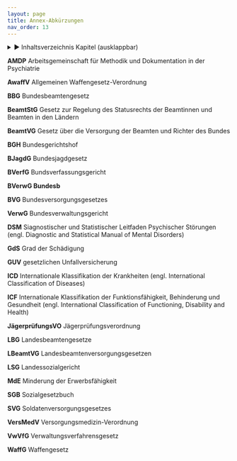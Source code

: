 ```yaml
---
layout: page
title: Annex-Abkürzungen
nav_order: 13
---
```

 
<details markdown="block"> 
  <summary> 
      &#9658; Inhaltsverzeichnis Kapitel (ausklappbar) 
  </summary>
 
1. TOC
{:toc}
 </details>
 
   <p></p>
 
 
**AMDP** Arbeitsgemeinschaft für Methodik und Dokumentation in der
Psychiatrie

**AwaffV** Allgemeinen Waffengesetz-Verordnung

**BBG** Bundesbeamtengesetz

**BeamtStG** Gesetz zur Regelung des Statusrechts der Beamtinnen und
Beamten in den Ländern

**BeamtVG** Gesetz über die Versorgung der Beamten und Richter des
Bundes

**BGH** Bundesgerichtshof

**BJagdG** Bundesjagdgesetz

**BVerfG** Bundsverfassungsgericht

**BVerwG Bundesb**

**BVG** Bundesversorgungsgesetzes

**VerwG** Bundesverwaltungsgericht

**DSM** Siagnostischer und Statistischer Leitfaden Psychischer Störungen
(engl. Diagnostic and Statistical Manual of Mental Disorders)

**GdS** Grad der Schädigung

**GUV** gesetzlichen Unfallversicherung

**ICD** Internationale Klassifikation der Krankheiten (engl.
International Classification of Diseases)

**ICF** Internationale Klassifikation der Funktionsfähigkeit,
Behinderung und Gesundheit (engl. International Classification of
Functioning, Disability and Health)

**JägerprüfungsVO** Jägerprüfungsverordnung

**LBG** Landesbeamtengesetze

**LBeamtVG** Landesbeamtenversorgungsgesetzen

**LSG** Landessozialgericht

**MdE** Minderung der Erwerbsfähigkeit

**SGB** Sozialgesetzbuch

**SVG** Soldatenversorgungsgesetzes

**VersMedV** Versorgungsmedizin-Verordnung

**VwVfG** Verwaltungsverfahrensgesetz

**WaffG** Waffengesetz

<div class="section fnlist" data-role="doc-footnotes">

</div>
